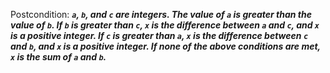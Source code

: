 Postcondition: ***`a`, `b`, and `c` are integers. The value of `a` is greater than the value of `b`. If `b` is greater than `c`, `x` is the difference between `a` and `c`, and `x` is a positive integer. If `c` is greater than `a`, `x` is the difference between `c` and `b`, and `x` is a positive integer. If none of the above conditions are met, `x` is the sum of `a` and `b`.***